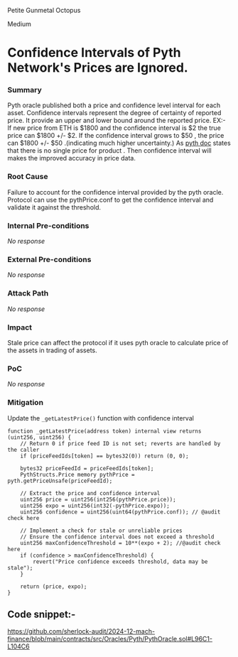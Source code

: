 Petite Gunmetal Octopus

Medium

# Confidence Intervals of Pyth Network's Prices are Ignored.

### Summary

Pyth oracle published both a price and confidence level interval for each asset. Confidence intervals represent the degree of certainty of reported price.  It provide an upper and lower bound around the reported price.
EX:-
If new price from ETH is $1800 and the confidence interval is $2 the true price can $1800 +/- $2.
If the confidence interval grows to $50 , the price can $1800 +/- $50 .(indicating much higher uncertainty.)
As [pyth doc](https://docs.pyth.network/price-feeds/best-practices#confidence-intervals) states that there is no single price for product . Then confidence interval will makes the improved accuracy in price data.


### Root Cause

Failure to account for the confidence interval provided by the pyth oracle. Protocol can use the pythPrice.conf to get the confidence interval and validate it against the threshold. 

### Internal Pre-conditions

_No response_

### External Pre-conditions

_No response_

### Attack Path

_No response_

### Impact

Stale price can affect the protocol if it uses pyth oracle to calculate price of the assets in trading of assets.


### PoC

_No response_

### Mitigation

Update the `_getLatestPrice()` function with confidence interval 
```solidity
function _getLatestPrice(address token) internal view returns (uint256, uint256) {
    // Return 0 if price feed ID is not set; reverts are handled by the caller
    if (priceFeedIds[token] == bytes32(0)) return (0, 0);

    bytes32 priceFeedId = priceFeedIds[token];
    PythStructs.Price memory pythPrice = pyth.getPriceUnsafe(priceFeedId);

    // Extract the price and confidence interval
    uint256 price = uint256(int256(pythPrice.price)); 
    uint256 expo = uint256(int32(-pythPrice.expo));
    uint256 confidence = uint256(uint64(pythPrice.conf)); // @audit check here

    // Implement a check for stale or unreliable prices
    // Ensure the confidence interval does not exceed a threshold
    uint256 maxConfidenceThreshold = 10**(expo + 2); //@audit check here
    if (confidence > maxConfidenceThreshold) {
        revert("Price confidence exceeds threshold, data may be stale");
    }

    return (price, expo);
}

```

## Code snippet:-
https://github.com/sherlock-audit/2024-12-mach-finance/blob/main/contracts/src/Oracles/Pyth/PythOracle.sol#L96C1-L104C6